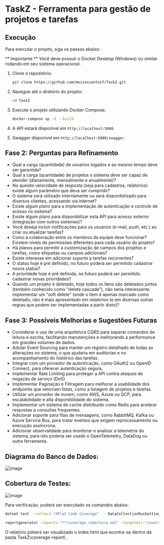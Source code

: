# TaskZ - Ferramenta para gestão de projetos e tarefas

## Execução

Para executar o projeto, siga os passos abaixo:

** Importante **
Você deve possuir o Docker Desktop (Windows) ou similar rodando em seu sistema operacional.

1. Clone o repositório:
   ```bash
   git clone https://github.com/moisessantosf/TaskZ.git
   ```

2. Navegue até o diretório do projeto:
   ```bash
   cd TaskZ
   ```

3. Execute o projeto utilizando Docker Compose:
   ```bash
   docker-compose up -d --build
   ```

4. A API estará disponível em `http://localhost:5000`.

5. Swagger disponível em `http://localhost:5000/swagger`.

## Fase 2: Perguntas para Refinamento

   * Qual a carga (quantidade) de usuários logados e ao mesmo tempo deve ser garantida?
   * Qual a carga (quantidade) de projetos o sistema deve ser capaz de atender (diariamente, mensalmente e anualmente)?
   * No quesito velocidade de resposta (seja para cadastros, relatorios) existe algum parâmetro que deva ser cumprido?
   * O sistema será utilizado internamente ou será disponibilizado para diversos clientes, acessando via internet?
   * Existe algum plano para a implementação de autenticação e controle de acesso no sistema? 
   * Existe algum plano para disponibilizar esta API para acesso externo (integração com outros sistemas)?
   * Você deseja incluir notificações para os usuários (e-mail, push, etc.) ao criar ou atualizar tarefas?
   * Como a colaboração entre os membros da equipe deve funcionar? Existem níveis de permissões diferentes para cada usuário do projeto?
   * Há planos para permitir a customização de campos dos projetos e tarefas, como etiquetas ou campos adicionais?
   * Existe interesse em adicionar suporte a tarefas recorrentes?
   * O status hoje é pré definido, no futuro poderá ser permitido cadastrar novos status?
   * A prioridade hoje é pré definida, no futuro poderá ser permitido cadastrar novas prioridades?
   * Quando um projeto é deletado, hoje todos os itens são deletados juntos (também conhecido como "delete cascade"), não seria interessante implementar um "soft delete" (onde o item é apenas marcado como deletado, não é mais apresentado em relatórios (e em diversas outras regras que podem ser implementadas a partir disto)?

## Fase 3: Possíveis Melhorias e Sugestões Futuras

   - Considerar o uso de uma arquitetura CQRS para separar comandos de leitura e escrita, facilitando manutenções e melhorando a performance em grandes volumes de dados.
   - Adotar Event Sourcing para manter um registro detalhado de todas as alterações no sistema, o que ajudaria em auditorias e no acompanhamento do histórico das tarefas.
   - Integrar com um provedor de autenticação, como OAuth2 ou OpenID Connect, para oferecer autenticação segura.
   - Implementar Rate Limiting para proteger a API contra ataques de negação de serviço (DoS).
   - Implementar Paginação e Filtragem para melhorar a usabilidade dos endpoints que retornam listas, como a listagem de projetos e tarefas.
   - Utilizar um provedor de nuvem, como AWS, Azure ou GCP, para escalabilidade e alta disponibilidade do sistema.
   - Implementar um sistema de cache distribuído como Redis para acelerar respostas a consultas frequentes.
   - Adicionar suporte para filas de mensagens, como RabbitMQ, Kafka ou Azure Service Bus, para tratar eventos que exigem reprocessamento ou execução assíncrona.
   - Adicionar observalidade para monitorar e analisar a telemetria do sistema, para isto poderia ser usado o OpenTelemetry, DataDog ou outra ferramenta.

## Diagrama do Banco de Dados:
![image](https://github.com/user-attachments/assets/e69a843f-f223-42a2-beee-99b0a2d6becf)

## Cobertura de Testes:
![image](https://github.com/user-attachments/assets/24ae246a-0822-461d-828e-5b058d1afeb1)

Para verificação, poderá ser executado os comandos abaixo:

```bash
dotnet test --collect:"XPlat Code Coverage" -- DataCollectionRunSettings.DataCollectors.DataCollector.Configuration.ExcludeByFile="**/Program.cs"
```

```bash
reportgenerator -reports:"**/coverage.cobertura.xml" -targetdir:"coverage-report" -reporttypes:Html -classfilters:"-TaskZ.Infrastructure.Migrations*"
```

O relatório pdoerá ser visualizado o index.html que econtra-se dentro da pasta TaskZ\coverage-report\ .
